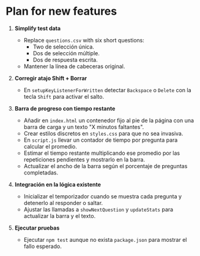 # Plan for new features

1. **Simplify test data**
   - Replace `questions.csv` with six short questions:
     - Two de selección única.
     - Dos de selección múltiple.
     - Dos de respuesta escrita.
   - Mantener la línea de cabeceras original.

2. **Corregir atajo Shift + Borrar**
   - En `setupKeyListenerForWritten` detectar `Backspace` o `Delete` con la tecla `Shift` para activar el salto.

3. **Barra de progreso con tiempo restante**
   - Añadir en `index.html` un contenedor fijo al pie de la página con una barra de carga y un texto "X minutos faltantes".
   - Crear estilos discretos en `styles.css` para que no sea invasiva.
   - En `script.js` llevar un contador de tiempo por pregunta para calcular el promedio.
   - Estimar el tiempo restante multiplicando ese promedio por las repeticiones pendientes y mostrarlo en la barra.
   - Actualizar el ancho de la barra según el porcentaje de preguntas completadas.

4. **Integración en la lógica existente**
   - Inicializar el temporizador cuando se muestra cada pregunta y detenerlo al responder o saltar.
   - Ajustar las llamadas a `showNextQuestion` y `updateStats` para actualizar la barra y el texto.

5. **Ejecutar pruebas**
   - Ejecutar `npm test` aunque no exista `package.json` para mostrar el fallo esperado.
